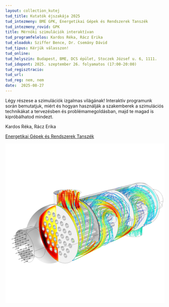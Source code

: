 ```yaml
---
layout: collection_kutej
tud_title: Kutatók éjszakája 2025
tud_intezmeny: BME GPK, Energetikai Gépek és Rendszerek Tanszék
tud_intezmeny_rovid: GPK
title: Mérnöki szimulációk interaktívan
tud_programfelelos: Kardos Réka, Rácz Erika
tud_eloadok: Sziffer Bence, Dr. Csemány Dávid
tud_tipus: Kérjük válasszon!
tud_online: 
tud_helyszin: Budapest, BME, DCS épület, Stoczek József u. 6, 1111. 
tud_idopont: 2025. szeptember 26. folyamatos (17:00-20:00)
tud_regisztracio: 
tud_url: 
tud_reg: nem, nem
date:  2025-08-27
---
```


Légy részese a szimulációk izgalmas világának! 
Interaktív programunk során bemutatjuk, miért és hogyan használják a szakemberek a szimulációs technikákat a tervezésben és problémamegoldásban, majd te magad is kipróbálhatod mindezt.

Kardos Réka, Rácz Erika

[Energetikai Gépek és Rendszerek Tanszék](https://www.energia.bme.hu/)

![Mérnöki szimulációk interaktívan](../2025/images/mernoki-szimulaciok-interaktivan.png)
